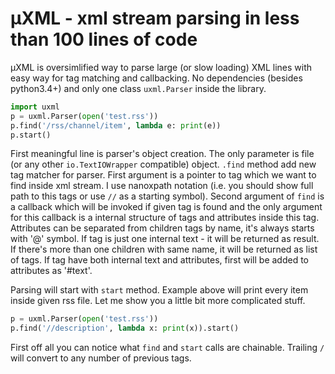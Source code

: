 # μXML - xml stream parsing in less than 100 lines of code

μXML is oversimlified way to parse large (or slow loading) XML lines with easy way for tag matching and callbacking.
No dependencies (besides python3.4+) and only one class `uxml.Parser` inside the library.

```python
import uxml
p = uxml.Parser(open('test.rss'))
p.find('/rss/channel/item', lambda e: print(e))
p.start()
```

First meaningful line is parser's object creation. The only parameter is file (or any other `io.TextIOWrapper` compatible) object.
`.find` method add new tag matcher for parser. First argument is a pointer to tag which we want to find inside xml stream.
I use nanoxpath notation (i.e. you should show full path to this tags or use `//` as a starting symbol).
Second argument of `find` is a callback which will be invoked if given tag is found and the only argument for this callback is a internal structure of tags and attributes inside this tag. Attributes can be separated from children tags by name, it's always starts with '@' symbol.
If tag is just one internal text - it will be returned as result. If there's more than one children with same name, it will be returned as list of tags. If tag have both internal text and attributes, first will be added to attributes as '#text'.

Parsing will start with `start` method. Example above will print every item inside given rss file.
Let me show you a little bit more complicated stuff.

```python
p = uxml.Parser(open('test.rss'))
p.find('//description', lambda x: print(x)).start()
```

First off all you can notice what `find` and `start` calls are chainable.
Trailing `/` will convert to any number of previous tags.
